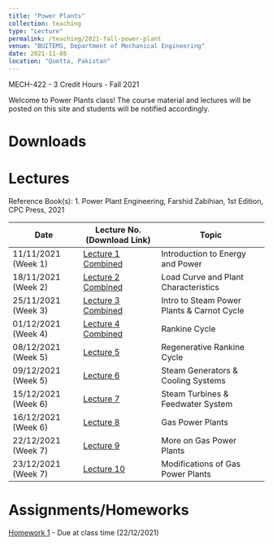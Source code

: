 ```yaml
---
title: "Power Plants"
collection: teaching
type: "Lecture"
permalink: /teaching/2021-fall-power-plant
venue: "BUITEMS, Department of Mechanical Engineering"
date: 2021-11-08
location: "Quetta, Pakistan"
---
```


MECH-422 - 3 Credit Hours - Fall 2021

<!---
Power Plants
======
-->

Welcome to Power Plants class! 
The course material and lectures will be posted on this site and students will be notified accordingly. 

Downloads
======

Lectures
======
Reference Book(s): 1. Power Plant Engineering, Farshid Zabihian, 1st Edition, CPC Press, 2021


| **Date**   | **Lecture No. (Download Link)**                                                                                      | **Topic**                            |
|------------|----------------------------------------------------------------------------------------------------------------------|--------------------------------------|
| 11/11/2021 (Week 1) | [Lecture 1 Combined](https://github.com/kashifliaqat/kashifliaqat.github.io/raw/master/files/fall_2021/Power_Plants_Lec1.pdf) | Introduction to Energy and Power     |
| 18/11/2021 (Week 2) | [Lecture 2 Combined](https://github.com/kashifliaqat/kashifliaqat.github.io/raw/master/files/fall_2021/Power_Plants_Lec1.pdf) | Load Curve and Plant Characteristics |
| 25/11/2021 (Week 3) | [Lecture 3 Combined](https://github.com/kashifliaqat/kashifliaqat.github.io/raw/master/files/fall_2021/Power_Plants_Lec3.pdf) | Intro to Steam Power Plants & Carnot Cycle |
| 01/12/2021 (Week 4) | [Lecture 4 Combined](https://github.com/kashifliaqat/kashifliaqat.github.io/raw/master/files/fall_2021/Power_Plants_Lec4.pdf) | Rankine Cycle |
| 08/12/2021 (Week 5) | [Lecture 5](https://github.com/kashifliaqat/kashifliaqat.github.io/raw/master/files/fall_2021/Power_Plants_Lec5.pdf) | Regenerative Rankine Cycle |
| 09/12/2021 (Week 5) | [Lecture 6](https://github.com/kashifliaqat/kashifliaqat.github.io/raw/master/files/fall_2021/Power_Plants_Lec6.pdf) | Steam Generators & Cooling Systems |
| 15/12/2021 (Week 6) | [Lecture 7](https://github.com/kashifliaqat/kashifliaqat.github.io/raw/master/files/fall_2021/Power_Plants_Lec7.pdf) | Steam Turbines & Feedwater System |
| 16/12/2021 (Week 6) | [Lecture 8](https://github.com/kashifliaqat/kashifliaqat.github.io/raw/master/files/fall_2021/Power_Plants_Lec8.pdf) | Gas Power Plants |
| 22/12/2021 (Week 7) | [Lecture 9](https://github.com/kashifliaqat/kashifliaqat.github.io/raw/master/files/fall_2021/Power_Plants_Lec9.pdf) | More on Gas Power Plants |
| 23/12/2021 (Week 7) | [Lecture 10](https://github.com/kashifliaqat/kashifliaqat.github.io/raw/master/files/fall_2021/Power_Plants_Lec10.pdf) | Modifications of Gas Power Plants |


Assignments/Homeworks
======
[Homework 1](https://github.com/kashifliaqat/kashifliaqat.github.io/raw/master/files/fall_2021/Homework_1_Power_Plants.pdf) - Due at class time (22/12/2021)
